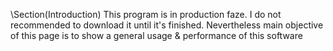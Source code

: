 \Section(Introduction)
This program is in production faze. I do not recommended to download it until it's finished. Nevertheless main objective of this page is to show a general usage & performance of this software
